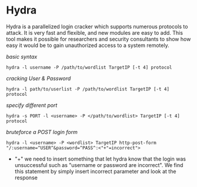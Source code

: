 # Hydra

Hydra is a parallelized login cracker which supports numerous protocols to attack. It is very fast and flexible, and new modules are easy to add. This tool makes it possible for researchers and security consultants to show how easy it would be to gain unauthorized access to a system remotely.

*basic syntax*
```
hydra -l username -P /path/to/wordlist TargetIP [-t 4] protocol
```

*cracking User & Password*
```
hydra -l path/to/userlist -P /path/to/wordlist TargetIP [-t 4] protocol
```

*specify different port*
```
hydra -s PORT -l <username> -P </path/to/wordlist> TargetIP [-t 4] protocol
```

*bruteforce a POST login form*
```
hydra -l <username> -P <wordlist> TargetIP http-post-form "/:username=^USER^&password=^PASS^:<"+"=incorrect">
```

- "+" we need to insert something that let hydra know that the login was unsuccessful such as "username or password are incorrect". We find this statement by simply insert incorrect parameter and look at the response
